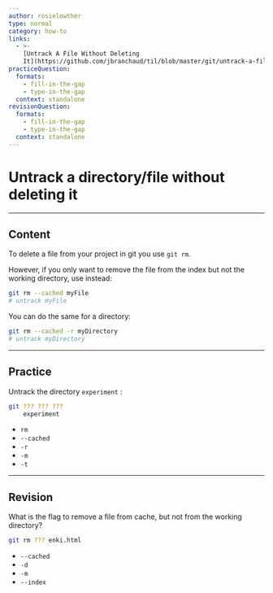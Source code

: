 ```yaml
---
author: rosielowther
type: normal
category: how-to
links:
  - >-
    [Untrack A File Without Deleting
    It](https://github.com/jbranchaud/til/blob/master/git/untrack-a-file-without-deleting-it.md){website}
practiceQuestion:
  formats:
    - fill-in-the-gap
    - type-in-the-gap
  context: standalone
revisionQuestion:
  formats:
    - fill-in-the-gap
    - type-in-the-gap
  context: standalone
---
```


# Untrack a directory/file without deleting it


---

## Content

To delete a file from your project in git you use `git rm`.

However, if you only want to remove the file from the index but not the working directory, use instead:

```bash
git rm --cached myFile
# untrack myFile
```

You can do the same for a directory:

```bash
git rm --cached -r myDirectory
# untrack myDirectory
```


---

## Practice

Untrack the directory `experiment` :

```bash
git ??? ??? ??? 
    experiment
```

- `rm`
- `--cached`
- `-r`
- `-m`
- `-t`


---

## Revision

What is the flag to remove a file from cache, but not from the working directory?

```bash
git rm ??? enki.html
```

- `--cached`
- `-d`
- `-m`
- `--index`
